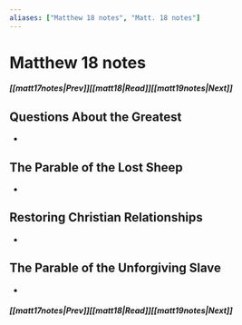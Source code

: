 ```yaml
---
aliases: ["Matthew 18 notes", "Matt. 18 notes"]
---
```

# Matthew 18 notes
##### <span class=arrow-left></span>[[matt17notes|Prev]]<span class=navigation-separator></span>[[matt18|Read]]<span class=navigation-separator></span>[[matt19notes|Next]]<span class=arrow-right></span>
## Questions About the Greatest
- 
## The Parable of the Lost Sheep
- 
## Restoring Christian Relationships
- 
## The Parable of the Unforgiving Slave
- 
##### <span class=arrow-left></span>[[matt17notes|Prev]]<span class=navigation-separator></span>[[matt18|Read]]<span class=navigation-separator></span>[[matt19notes|Next]]<span class=arrow-right></span>